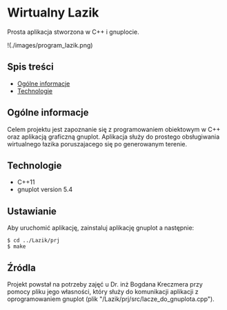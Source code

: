 # Wirtualny Lazik
Prosta aplikacja stworzona w C++ i gnuplocie.

!(./images/program_lazik.png)

## Spis treści
* [Ogólne informacje](#ogólne-informacje)
* [Technologie](#technologie)

## Ogólne informacje
Celem projektu jest zapoznanie się z programowaniem obiektowym w C++ oraz aplikacją graficzną gnuplot. Aplikacja służy do prostego obsługiwania wirtualnego łazika poruszajacego się po generowanym terenie.

## Technologie
* C++11
* gnuplot version 5.4

## Ustawianie
Aby uruchomić aplikację, zainstaluj aplikację gnuplot a następnie:

```
$ cd ../Lazik/prj
$ make
```
## Źródla
Projekt powstał na potrzeby zajęć u Dr. inż Bogdana Kreczmera przy pomocy pliku jego własności, który służy do komunikacji aplikacji z oprogramowaniem gnuplot (plik "/Lazik/prj/src/lacze_do_gnuplota.cpp").
